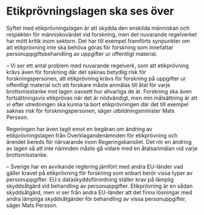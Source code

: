 # Etikprövningslagen ska ses över

Syftet med etikprövningslagen är att skydda den enskilda människan och respekten för människovärdet vid forskning, men det nuvarande regelverket har mött kritik inom sektorn. Det har till exempel framförts synpunkter om att etikprövning inte ska behöva göras för forskning som innefattar personuppgiftsbehandling av uppgifter ur offentligt material.

– Vi ser ett antal problem med nuvarande regelverk, som att etikprövning krävs även för forskning där det saknas betydlig risk för forskningspersonen, att etikprövning krävs för forskning på uppgifter ur offentligt material och att forskare måste anmälas till åtal för varje brottsmisstanke mot lagen oavsett hur allvarliga de är. Forskning ska även fortsättningsvis etikprövas när det är nödvändigt, men min målsättning är att vi efter utredningen ska kunna ta bort etikprövningen där det till exempel saknas risk för forskningspersonen, säger utbildningsminister Mats Persson.

Regeringen har även tagit emot en begäran om ändring av etikprövningslagen från Överklagandenämnden för etikprövning och ärendet bereds för närvarande inom Regeringskansliet. Det rör en ändring av lagen så att inte nämnden måste gå vidare med en åtalsanmälan vid varje brottsmisstanke.

– Sverige har en avvikande reglering jämfört med andra EU-länder vad gäller kravet på etikprövning för forskning som enbart berör vissa typer av personuppgifter. EU:s dataskyddsförordning ställer krav på lämplig skyddsåtgärd vid behandling av personuppgifter. Etikprövning är en sådan skyddsåtgärd, men vi ser från andra EU-länder att det finns lösningar med andra lämpliga skyddsåtgärder för behandling av vissa personuppgifter, säger Mats Persson.
